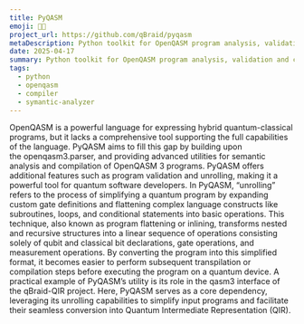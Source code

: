 ```yaml
---
title: PyQASM
emoji: 🐣🧩
project_url: https://github.com/qBraid/pyqasm
metaDescription: Python toolkit for OpenQASM program analysis, validation and compilation
date: 2025-04-17
summary: Python toolkit for OpenQASM program analysis, validation and compilation
tags:
  - python
  - openqasm
  - compiler
  - symantic-analyzer
---
```


OpenQASM is a powerful language for expressing hybrid quantum-classical programs, but it lacks a comprehensive tool supporting the full capabilities of the language. PyQASM aims to fill this gap by building upon the openqasm3.parser, and providing advanced utilities for semantic analysis and compilation of OpenQASM 3 programs. PyQASM offers additional features such as program validation and unrolling, making it a powerful tool for quantum software developers.  In PyQASM, “unrolling” refers to the process of simplifying a quantum program by expanding custom gate definitions and flattening complex language constructs like subroutines, loops, and conditional statements into basic operations. This technique, also known as program flattening or inlining, transforms nested and recursive structures into a linear sequence of operations consisting solely of qubit and classical bit declarations, gate operations, and measurement operations. By converting the program into this simplified format, it becomes easier to perform subsequent transpilation or compilation steps before executing the program on a quantum device.  A practical example of PyQASM’s utility is its role in the qasm3 interface of the qBraid-QIR project. Here, PyQASM serves as a core dependency, leveraging its unrolling capabilities to simplify input programs and facilitate their seamless conversion into Quantum Intermediate Representation (QIR).
